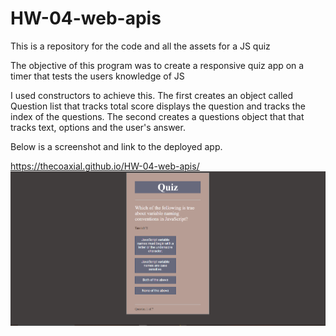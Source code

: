 # HW-04-web-apis
This is a repository for the code and all the assets for a JS quiz

The objective of this program was to create a responsive quiz app on a timer that tests the users knowledge of JS

I used constructors to achieve this. The first creates an object  called Question list that tracks total score displays the question and tracks the index of the questions.
The second creates a questions object  that that tracks text, options and the user's answer. 

Below is a screenshot and link to the deployed app.

https://thecoaxial.github.io/HW-04-web-apis/
![Screenshot](Quiz.PNG)
